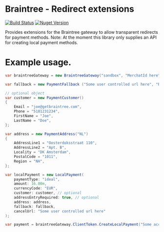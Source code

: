 # Braintree - Redirect extensions
[![Build Status](https://dev.azure.com/Dm430/Braintree%20-%20Redirect%20extensions/_apis/build/status/dm430.Braintree-Redirect-extensions?branchName=master)](https://dev.azure.com/Dm430/Braintree%20-%20Redirect%20extensions/_build/latest?definitionId=3&branchName=master) [![Nuget Version](https://img.shields.io/nuget/v/BraintreeRedirectExtensions)](https://www.nuget.org/packages/BraintreeRedirectExtensions/)

Provides extensions for the Braintree gateway to allow transparent redirects for payment methods. 
Note: At the moment this library only supplies an API for creating local payment methods.

# Example usage.

```C#
var braintreeGateway = new BraintreeGateway("sandbox", "MerchatId here", "Public key here", "Private key here");

var fallback = new PaymentFallback ("Some user controlled url here", "Return to checkout");

// optional object
var customer = new PaymentCustomer() 
{
    Email = "joe@getbraintree.com",
    Phone = "5101231234",
    FirstName = "Joe",
    LastName = "Doe",
};

var address = new PaymentAddress("NL")
{
    AddressLine1 = "Oosterdoksstraat 110",
    AddressLine2 = "Apt. B",
    Locality = "DK Amsterdam",
    PostalCode = "1011",
    Region = "NH",
};

var localPayment = new LocalPayment(
    paymentType: "ideal",
    amount: 16.00m,
    currencyCode: "EUR",
    customer: customer, // optional 
    addressEntryRequired: true, // optional 
    address: address,
    fallback: fallback,
    cancelUrl: "Some user controlled url here"
);

var payment = braintreeGateway.ClientToken.CreateLocalPayment("Some account id here", localPayment);
```
